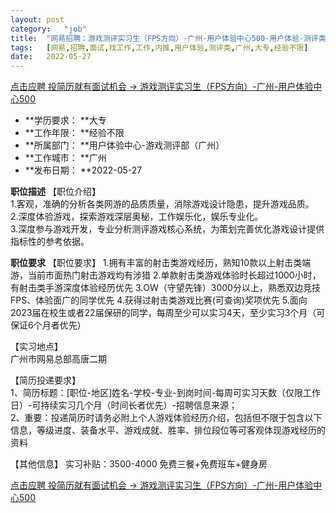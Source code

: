 ```yaml
---
layout:	post
category:	"job"
title:	"网易招聘：游戏测评实习生（FPS方向）-广州-用户体验中心500-用户体验-测评类-广州大专经验不限"
tags:	[网易,招聘,面试,找工作,工作,内推,用户体验,测评类,广州,大专,经验不限]
date:	2022-05-27
---
```


[点击应聘 投简历就有面试机会 -> 游戏测评实习生（FPS方向）-广州-用户体验中心500](http://mobile.bole.netease.com/bole/boleDetail?id=23325&employeeId=346f03c3cda5f04c&key=all)



- **学历要求： **大专
- **工作年限： **经验不限
- **所属部门： **用户体验中心-游戏测评部（广州）
- **工作城市： **广州
- **发布日期： **2022-05-27



**职位描述**
【职位介绍】  
 1.客观，准确的分析各类网游的品质质量，消除游戏设计隐患，提升游戏品质。  
 2.深度体验游戏，探索游戏深层奥秘，工作娱乐化，娱乐专业化。   
3.深度参与游戏开发，专业分析测评游戏核心系统，为策划完善优化游戏设计提供指标性的参考依据。   



**职位要求**
【职位要求】
1.拥有丰富的射击类游戏经历，熟知10款以上射击类端游，当前市面热门射击游戏均有涉猎
2.单款射击类游戏体验时长超过1000小时，有射击类手游深度体验经历优先
3.OW（守望先锋）3000分以上，熟悉双边竞技FPS、体验面广的同学优先
4.获得过射击类游戏比赛(可查询)奖项优先
5.面向2023届在校生或者22届保研的同学，每周至少可以实习4天，至少实习3个月（可保证6个月者优先）

【实习地点】  
广州市网易总部高唐二期

【简历投递要求】   
1、简历标题：[职位-地区]姓名-学校-专业-到岗时间-每周可实习天数（仅限工作日）-可持续实习几个月（时间长者优先）-招聘信息来源；   
2、重要：投递简历时请务必附上个人游戏体验经历介绍，包括但不限于包含以下信息，等级进度、装备水平、游戏成就、胜率、排位段位等可客观体现游戏经历的资料     

【其他信息】   实习补贴：3500-4000 免费三餐+免费班车+健身房



[点击应聘 投简历就有面试机会 -> 游戏测评实习生（FPS方向）-广州-用户体验中心500](http://mobile.bole.netease.com/bole/boleDetail?id=23325&employeeId=346f03c3cda5f04c&key=all)